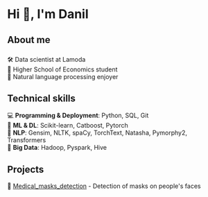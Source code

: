 <h1 align="left">Hi 👋, I'm Danil</h1>
<h2 align="left">About me</h2>

###

<p align="left"> 🛠 Data scientist at Lamoda<br> 📖 Higher School of Economics student <br> 🔆 Natural language processing enjoyer</p>

###

<h2 align="left">Technical skills</h2>

💻 **Programming & Deployment**: Python, SQL, Git                                                                                            
🔮 **ML & DL**: Scikit-learn, Catboost, Pytorch                                                                                               
📝 **NLP**: Gensim, NLTK, spaCy, TorchText, Natasha, Pymorphy2, Transformers   
📁 **Big Data**: Hadoop, Pyspark, Hive

###

<h2 align="left">Projects</h2>

👀 [Medical_masks_detection](https://github.com/Itisdanil/Medical_masks_detection) - Detection of masks on people's faces
